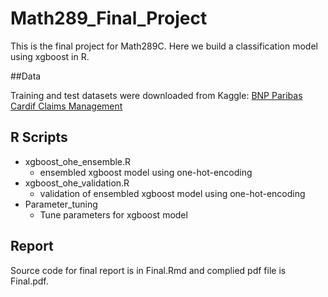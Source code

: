 # Math289_Final_Project

This is the final project for Math289C. Here we build a classification model using xgboost in R.

##Data

Training and test datasets were downloaded from Kaggle: [BNP Paribas Cardif Claims Management](https://www.kaggle.com/c/bnp-paribas-cardif-claims-management)

## R Scripts

- xgboost_ohe_ensemble.R 
   -  ensembled xgboost model using one-hot-encoding
- xgboost_ohe_validation.R
   -  validation of ensembled xgboost model using one-hot-encoding
- Parameter_tuning
   - Tune parameters for xgboost model 

## Report

Source code for final report is in Final.Rmd and complied pdf file is Final.pdf.

